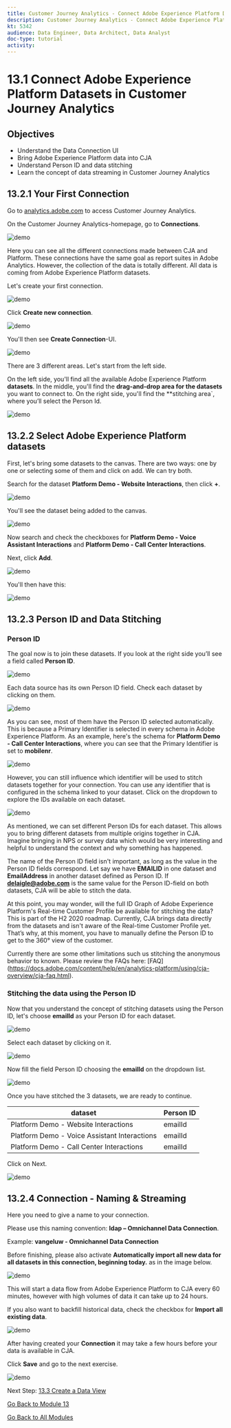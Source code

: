 ```yaml
---
title: Customer Journey Analytics - Connect Adobe Experience Platform Datasets in Customer Journey Analytics
description: Customer Journey Analytics - Connect Adobe Experience Platform Datasets in Customer Journey Analytics
kt: 5342
audience: Data Engineer, Data Architect, Data Analyst
doc-type: tutorial
activity: 
---
```


# 13.1 Connect Adobe Experience Platform Datasets in Customer Journey Analytics

## Objectives

- Understand the Data Connection UI
- Bring Adobe Experience Platform data into CJA
- Understand Person ID and data stitching
- Learn the concept of data streaming in Customer Journey Analytics

## 13.2.1 Your First Connection

Go to [analytics.adobe.com](https://analytics.adobe.com) to access Customer Journey Analytics.

On the Customer Journey Analytics-homepage, go to **Connections**. 

![demo](./images/cja2.png)

Here you can see all the different connections made between CJA and Platform. These connections have the same goal as report suites in Adobe Analytics. However, the collection of the data is totally different. All data is coming from Adobe Experience Platform datasets. 

Let's create your first connection. 

![demo](./images/cja3.png)

Click **Create new connection**.

![demo](./images/cja4.png)

You'll then see **Create Connection**-UI.

![demo](./images/cja5.png)

There are 3 different areas. Let's start from the left side.

On the left side, you'll find all the available Adobe Experience Platform **datasets**.
In the middle, you'll find the **drag-and-drop area for the datasets** you want to connect to.
On the right side, you'll find the **stitching area`, where you’ll select the Person Id.

![demo](./images/cja6.png)

## 13.2.2 Select Adobe Experience Platform datasets

First, let's bring some datasets to the canvas. There are two ways: one by one or selecting some of them and click on add. We can try both.

Search for the dataset **Platform Demo - Website Interactions**, then click **+**.

![demo](./images/cja7.png)

You'll see the dataset being added to the canvas.

![demo](./images/cja8.png)

Now search and check the checkboxes for **Platform Demo - Voice Assistant Interactions** and **Platform Demo - Call Center Interactions**. 

Next, click **Add**.

![demo](./images/cja9.png)

You'll then have this:

![demo](./images/cja10.png)

## 13.2.3 Person ID and Data Stitching

### Person ID

The goal now is to join these datasets. If you look at the right side you’ll see a field called **Person ID**. 

![demo](./images/cja11.png)

Each data source has its own Person ID field. Check each dataset by clicking on them.

![demo](./images/cja12.png)

As you can see, most of them have the Person ID selected automatically. This is because a Primary Identifier is selected in every schema in Adobe Experience Platform. As an example, here's the schema for **Platform Demo - Call Center Interactions**, where you can see that the Primary Identifier is set to **mobilenr**.

![demo](./images/cja13.png)

However, you can still influence which identifier will be used to stitch datasets together for your connection. You can use any identifier that is configured in the schema linked to your dataset. Click on the dropdown to explore the IDs available on each dataset.

![demo](./images/cja14.png)

As mentioned, we can set different Person IDs for each dataset. This allows you to bring different datasets from multiple origins together in CJA. Imagine bringing in NPS or survey data which would be very interesting and helpful to understand the context and why something has happened.

The name of the Person ID field isn't important, as long as the value in the Person ID fields correspond. Let say we have **EMAILID** in one dataset and **EmailAddress** in another dataset defined as Person ID. If **delaigle@adobe.com** is the same value for the Person ID-field on both datasets, CJA will be able to stitch the data.

At this point, you may wonder, will the full ID Graph of Adobe Experience Platform's Real-time Customer Profile be available for stitching the data? This is part of the H2 2020 roadmap.
Currently, CJA brings data directly from the datasets and isn't aware of the Real-time Customer Profile yet. That’s why, at this moment, you have to manually define the Person ID to get to the 360° view of the customer. 

Currently there are some other limitations such us stitching the anonymous behavior to known. Please review the FAQs here: [FAQ] (https://docs.adobe.com/content/help/en/analytics-platform/using/cja-overview/cja-faq.html). 

### Stitching the data using the Person ID

Now that you understand the concept of stitching datasets using the Person ID, let's choose **emailId** as your Person ID for each dataset. 

![demo](./images/cja15.png)

Select each dataset by clicking on it. 

![demo](./images/cja12.png)

Now fill the field Person ID choosing the **emailId** on the dropdown list.

![demo](./images/cja17.png)

Once you have stitched the 3 datasets, we are ready to continue. 

|  dataset       | Person ID | 
| ----------------- |-------------| 
| Platform Demo - Website Interactions | emailId         | 
| Platform Demo - Voice Assistant Interactions | emailId          | 
| Platform Demo - Call Center Interactions | emailId         | 

Click on Next.

![demo](./images/cja16.png)

## 13.2.4 Connection - Naming & Streaming

Here you need to give a name to your connection. 

Please use this naming convention: **ldap – Omnichannel Data Connection**. 

Example: **vangeluw - Omnichannel Data Connection**

Before finishing, please also activate **Automatically import all new data for all datasets in this connection, beginning today.** as in the image below. 

![demo](./images/cja19.png)

This will start a data flow from Adobe Experience Platform to CJA every 60 minutes, however with high volumes of data it can take up to 24 hours. 

If you also want to backfill historical data, check the checkbox for **Import all existing data**.

![demo](./images/cja20.png)

After having created your **Connection** it may take a few hours before your data is available in CJA.

Click **Save** and go to the next exercise. 

![demo](./images/cjasave.png)

Next Step: [13.3 Create a Data View](./ex3.md)

[Go Back to Module 13](./customer-journey-analytics-build-a-dashboard.md)

[Go Back to All Modules](./../../overview.md)


